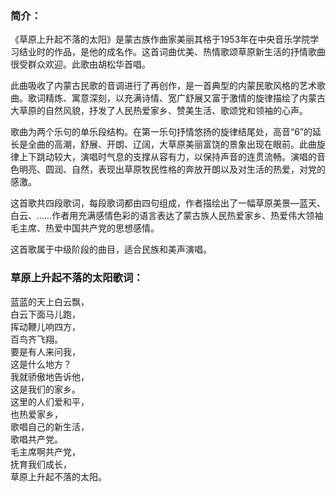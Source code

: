 

### 简介：

《草原上升起不落的太阳》是蒙古族作曲家美丽其格于1953年在中央音乐学院学习结业时的作品，是他的成名作。这首词曲优美、热情歌颂草原新生活的抒情歌曲很受群众欢迎。此歌由胡松华首唱。

此曲吸收了内蒙古民歌的音调进行了再创作，是一首典型的内蒙民歌风格的艺术歌曲。歌词精炼、寓意深刻，以充满诗情、宽广舒展又富于激情的旋律描绘了内蒙古大草原的自然风貌，抒发了人民热爱家乡、赞美生活、歌颂党和领袖的心声。

歌曲为两个乐句的单乐段结构。在第一乐句抒情悠扬的旋律结尾处，高音“6”的延长是全曲的高潮，舒展、开朗、辽阔，大草原美丽富饶的景象出现在眼前。此曲旋律上下跳动较大，演唱时气息的支撑从容有力，以保持声音的连贯流畅。演唱的音色明亮、圆润、自然，表现出草原牧民性格的奔放开朗以及对生活的热爱，对党的感激。

这首歌共四段歌词，每段歌词都由四句组成，作者描绘出了一幅草原美景—蓝天、白云、……作者用充满感情色彩的语言表达了蒙古族人民热爱家乡、热爱伟大领袖毛主席、热爱中国共产党的思想感情。

这首歌属于中级阶段的曲目，适合民族和美声演唱。

### 草原上升起不落的太阳歌词：

蓝蓝的天上白云飘，  
白云下面马儿跑，  
挥动鞭儿响四方，  
百鸟齐飞翔。  
要是有人来问我，  
这是什么地方？  
我就骄傲地告诉他，  
这是我们的家乡。  
这里的人们爱和平，  
也热爱家乡，  
歌唱自己的新生活，  
歌唱共产党。  
毛主席啊共产党，  
抚育我们成长，  
草原上升起不落的太阳。

